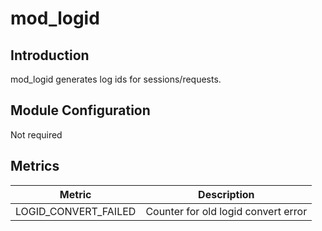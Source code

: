 # mod_logid

## Introduction 

mod_logid generates log ids for sessions/requests. 

## Module Configuration

Not required

## Metrics

| Metric               | Description                         |
| -------------------- | ----------------------------------- |
| LOGID_CONVERT_FAILED | Counter for old logid convert error |

